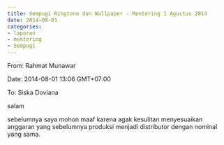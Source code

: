 ```yaml
---
title: Sempugi Ringtone dan Wallpaper - Mentoring 1 Agustus 2014
date: 2014-08-01
categories:
- laporan
- mentoring
- Sempugi
---
```


From: Rahmat Munawar 

Date: 2014-08-01 13:06 GMT+07:00 

To: Siska Doviana

salam 

sebelumnya saya mohon maaf karena agak kesulitan menyesuaikan anggaran yang sebelumnya produksi menjadi distributor dengan nominal yang sama.

